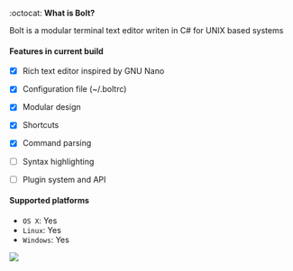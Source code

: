 :octocat:
__What is Bolt?__

Bolt is a modular terminal text editor writen in C# for UNIX based systems


#### Features in current build
- [x] Rich text editor inspired by GNU Nano
- [x] Configuration file (~/.boltrc)
- [x] Modular design
- [x] Shortcuts
- [x] Command parsing
- [ ] Syntax highlighting
- [ ] Plugin system and API


#### Supported platforms
- `OS X`: Yes
- `Linux`: Yes
- `Windows`: Yes

<img src="http://i.imgur.com/CohWyN8.png">



